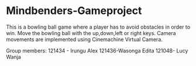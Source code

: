 # Mindbenders-Gameproject
This is a bowling ball game where a player has to avoid obstacles in order to win.
Move the bowling ball with the up,down,left or right keys.
Camera movements are implemented using Cinemachine Virtual Camera.

Group members:
121434 - Irungu Alex
121436-Wasonga Edita
121048- Lucy Wanja
